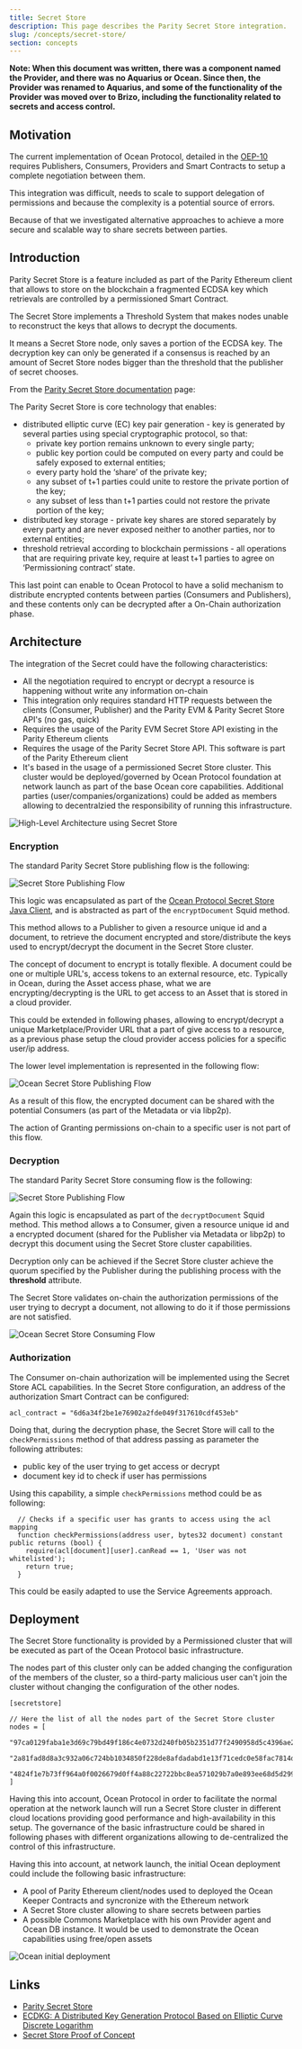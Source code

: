 ```yaml
---
title: Secret Store
description: This page describes the Parity Secret Store integration.
slug: /concepts/secret-store/
section: concepts
---
```


**Note: When this document was written, there was a component named the Provider, and there was no Aquarius or Ocean. Since then, the Provider was renamed to Aquarius, and some of the functionality of the Provider was moved over to Brizo, including the functionality related to secrets and access control.**

## Motivation

The current implementation of Ocean Protocol, detailed in the [OEP-10](https://github.com/oceanprotocol/OEPs/tree/master/10) requires Publishers, Consumers, Providers and Smart Contracts to setup a complete negotiation between them.

This integration was difficult, needs to scale to support delegation of permissions and because the complexity is a potential source of errors.

Because of that we investigated alternative approaches to achieve a more secure and scalable way to share secrets between parties.

## Introduction

Parity Secret Store is a feature included as part of the Parity Ethereum client that allows to store on the blockchain a fragmented ECDSA key which retrievals are controlled by a permissioned Smart Contract.

The Secret Store implements a Threshold System that makes nodes unable to reconstruct the keys that allows to decrypt the documents.

It means a Secret Store node, only saves a portion of the ECDSA key. The decryption key can only be generated if a consensus is reached by an amount of Secret Store nodes bigger than the threshold that the publisher of secret chooses.

From the [Parity Secret Store documentation](https://wiki.parity.io/Secret-Store) page:

The Parity Secret Store is core technology that enables:

* distributed elliptic curve (EC) key pair generation - key is generated by several parties using special cryptographic protocol, so that:
  - private key portion remains unknown to every single party;
  - public key portion could be computed on every party and could be safely exposed to external entities;
  - every party hold the ‘share’ of the private key;
  - any subset of t+1 parties could unite to restore the private portion of the key;
  - any subset of less than t+1 parties could not restore the private portion of the key;
* distributed key storage - private key shares are stored separately by every party and are never exposed neither to another parties, nor to external entities;
* threshold retrieval according to blockchain permissions - all operations that are requiring private key, require at least t+1 parties to agree on ‘Permissioning contract’ state.

This last point can enable to Ocean Protocol to have a solid mechanism to distribute encrypted contents between parties (Consumers and Publishers),
and these contents only can be decrypted after a On-Chain authorization phase.

## Architecture

The integration of the Secret could have the following characteristics:

* All the negotiation required to encrypt or decrypt a resource is happening without write any information on-chain
* This integration only requires standard HTTP requests between the clients (Consumer, Publisher) and the Parity EVM & Parity Secret Store API's (no gas, quick)
* Requires the usage of the Parity EVM Secret Store API existing in the Parity Ethereum clients
* Requires the usage of the Parity Secret Store API. This software is part of the Parity Ethereum client
* It's based in the usage of a permissioned Secret Store cluster. This cluster would be deployed/governed by Ocean Protocol foundation at network launch as part of the base Ocean core capabilities. Additional parties (user/companies/organizations) could be added as members allowing to decentralzied the responsibility of running this infrastructure.

![High-Level Architecture using Secret Store](img/secret-store-high-level.png)

### Encryption

The standard Parity Secret Store publishing flow is the following:

![Secret Store Publishing Flow](img/ss-overview-2.jpg)

This logic was encapsulated as part of the [Ocean Protocol Secret Store Java Client](https://github.com/oceanprotocol/secret-store-client-java), and is abstracted as part of the `encryptDocument` Squid method.

This method allows to a Publisher to given a resource unique id and a document, to retrieve the document encrypted and store/distribute the keys used to encrypt/decrypt the document in the Secret Store cluster.

The concept of document to encrypt is totally flexible. A document could be one or multiple URL's, access tokens to an external resource, etc.
Typically in Ocean, during the Asset access phase, what we are encrypting/decrypting is the URL to get access to an Asset that is stored in a cloud provider.

This could be extended in following phases, allowing to encrypt/decrypt a unique Marketplace/Provider URL that a part of give access to a resource, as a previous phase setup the cloud provider access policies for a specific user/ip address.

The lower level implementation is represented in the following flow:

![Ocean Secret Store Publishing Flow](img/secret-store-flow-publish.png)

As a result of this flow, the encrypted document can be shared with the potential Consumers (as part of the Metadata or via libp2p).

The action of Granting permissions on-chain to a specific user is not part of this flow.

### Decryption

The standard Parity Secret Store consuming flow is the following:

![Secret Store Publishing Flow](img/ss-overview-3.jpg)

Again this logic is encapsulated as part of the `decryptDocument` Squid method. This method allows a to Consumer, given a resource unique id and a encrypted document (shared for the Publisher via Metadata or libp2p) to decrypt this document using the Secret Store cluster capabilities.

Decryption only can be achieved if the Secret Store cluster achieve the quorum specified by the Publisher during the publishing process with the **threshold** attribute.

The Secret Store validates on-chain the authorization permissions of the user trying to decrypt a document, not allowing to do it if those permissions are not satisfied.

![Ocean Secret Store Consuming Flow](img/secret-store-flow-consume.png)

### Authorization

The Consumer on-chain authorization will be implemented using the Secret Store ACL capabilities.
In the Secret Store configuration, an address of the authorization Smart Contract can be configured:

```solidity
acl_contract = "6d6a34f2be1e76902a2fde049f317610cdf453eb"
```

Doing that, during the decryption phase, the Secret Store will call to the `checkPermissions` method of that address passing as parameter the following attributes:

* public key of the user trying to get access or decrypt
* document key id to check if user has permissions

Using this capability, a simple `checkPermissions` method could be as following:

```solidity
  // Checks if a specific user has grants to access using the acl mapping
  function checkPermissions(address user, bytes32 document) constant public returns (bool) {
    require(acl[document][user].canRead == 1, 'User was not whitelisted');
    return true;
  }
```

This could be easily adapted to use the Service Agreements approach.

## Deployment

The Secret Store functionality is provided by a Permissioned cluster that will be executed as part of the Ocean Protocol basic infrastructure.

The nodes part of this cluster only can be added changing the configuration of the members of the cluster, so a third-party malicious user can't join the cluster without changing the configuration of the other nodes.

```text
[secretstore]

// Here the list of all the nodes part of the Secret Store cluster
nodes = [
  "97ca0129faba1e3d69c79bd49f186c4e0732d240fb05b2351d77f2490958d5c4396ae2f6f56f37177f3442896a590c8e73486d0cb956aa794d156cb69c88cf9d@127.0.0.1:8011",
  "2a81fad8d8a3c932a06c724bb1034850f228de8afdadabd1e13f71cedc0e58fac7814dc3f269630f2edef388906a7d7de6f6d1a2c448db03de19fa133f396db1@127.0.0.1:8012",
  "4824f1e7b73ff964a0f0026679d0ff4a88c22722bbc8ea571029b7a0e893ee68d5d299e86b70633ed5dd80c85ef7b8c11169a6a8fd4a4e914b4d10011a61b0b3@127.0.0.1:8013"
]
```

Having this into account, Ocean Protocol in order to facilitate the normal operation at the network launch will run a Secret Store cluster in different cloud locations providing good performance and high-availability in this setup.
The governance of the basic infrastructure could be shared in following phases with different organizations allowing to de-centralized the control of this infrastructure.

Having this into account, at network launch, the initial Ocean deployment could include the following basic infrastructure:

* A pool of Parity Ethereum client/nodes used to deployed the Ocean Keeper Contracts and syncronize with the Ethereum network
* A Secret Store cluster allowing to share secrets between parties
* A possible Commons Marketplace with his own Provider agent and Ocean DB instance. It would be used to demonstrate the Ocean capabilities using free/open assets

![Ocean initial deployment](img/ocean-initial-deployment.png)

## Links

* [Parity Secret Store](https://wiki.parity.io/Secret-Store)
* [ECDKG: A Distributed Key Generation Protocol Based on Elliptic Curve Discrete Logarithm](http://citeseerx.ist.psu.edu/viewdoc/summary?doi=10.1.1.124.4128&rank=1)
* [Secret Store Proof of Concept](https://github.com/oceanprotocol/poc-secret-store)

<repo name="secret-store-client-js"></repo>
<repo name="secret-store-client-py"></repo>
<repo name="secret-store-client-java"></repo>
